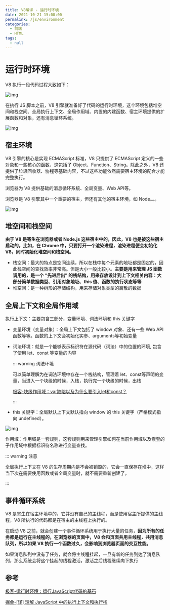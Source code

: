 ```yaml
---
title: V8编译 - 运行时环境
date: 2021-10-21 15:00:00
permalink: /js/environment
categories: 
  - 前端
  - HTML
tags: 
  - null
---
```


# 运行时环境

V8 执行一段代码过程大致如下：

![img](/img/39.jpg)

在执行 JS 脚本之前，V8 引擎就准备好了代码的运行时环境，这个环境包括堆空间和栈空间、全局执行上下文、全局作用域、内置的内建函数、宿主环境提供的扩展函数和对象，还有消息循环系统。

![img](/img/40.jpg)

## 宿主环境

V8 引擎的核心是实现 ECMAScript 标准，V8 只提供了 ECMAScript 定义的一些对象和一些核心的函数，这包括了 Object、Function、String。除此之外，V8 还提供了垃圾回收器、协程等基础内容，不过这些功能依然需要宿主环境的配合才能完整执行。

浏览器为 V8 提供基础的消息循环系统、全局变量、Web API等。

浏览器是 V8 引擎其中一个重要的宿主，但还有其他的宿主环境，如 Node。。。

![img](/img/41.jpg)

## 堆空间和栈空间

**由于 V8 是寄生在浏览器或者 Node.js 这些宿主中的，因此，V8 也是被这些宿主启动的。比如，在 Chrome 中，只要打开一个渲染进程，渲染进程便会初始化 V8，同时初始化堆空间和栈空间。**

* 栈空间：最大的特点是空间连续，所以在栈中每个元素的地址都是固定的，因此栈空间的查找效率非常高。但是大小一般比较小。**主要是用来管理 JS 函数调用的，是一个 “先进后出” 的栈结构，用来存放设计到上下文相关内容：大部分简单数据类型、引用对象地址、this 值、函数的执行状态等等**
* 堆空间：是一种树形的存储结构，用来存储对象类型的离散的数据

## 全局上下文和全局作用域

执行上下文：主要包含三部分，变量环境、词法环境和 this 关键字

* 变量环境（变量对象）：全局上下文包括了 window 对象、还有一些 Web API 函数等等。函数的上下文会初始化实参、arguments等初始变量

* 词法环境：就是一个能够表示标识符在源代码（词法）中的位置的环境, 包含了使用 let、const 等变量的内容

  ::: warning 词法环境

  可以简单理解为在词法环境中存在一个栈结构，管理着 let、const等声明的变量，当进入一个块级的时候，入栈，执行完一个块级的时候，出栈

  [极客-块级作用域：var缺陷以及为什么要引入let和const？](https://time.geekbang.org/column/article/126339)

  :::

* this 关键字：全局默认上下文默认指向 window 的 this 关键字（严格模式指向 undefined）。

![img](/img/42.jpg)

作用域：作用域是一套规则，这套规则用来管理引擎如何在当前作用域以及嵌套的子作用域中根据标识符名称进行变量查找。

::: warning 注意

全局执行上下文在 V8 的生存周期内是不会被销毁的，它会一直保存在堆中，这样当下次在需要使用函数或者全局变量时，就不需要重新创建了。

:::

## 事件循环系统

V8 是寄生在宿主环境中的，它并没有自己的主线程，而是使用宿主所提供的主线程，V8 所执行的代码都是在宿主的主线程上执行的。

在启动 V8 之前，就会创建一个事件循环系统用于执行大量的任务，**因为所有的任务都是运行在主线程的，在浏览器的页面中，V8 会和页面共用主线程，共用消息队列，所以如果 V8 执行一个函数过久，会影响到浏览器页面的交互性能。**

如果消息队列中没有了任务，就会将主线程挂起，一旦有新的任务到达了消息队列，那么系统会将这个挂起的线程激活，激活之后线程继续向下执行

## 参考

[极客-运行时环境：运行JavaScript代码的基石](https://time.geekbang.org/column/article/219066)

[掘金-[译] 理解 JavaScript 中的执行上下文和执行栈](https://juejin.cn/post/6844903682283143181#heading-9)

